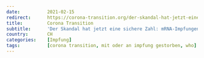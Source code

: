 ```yaml
---
date:          2021-02-15
redirect:      https://corona-transition.org/der-skandal-hat-jetzt-eine-sichere-zahl-mrna-impfungen-sind-40-mal-gefahrlicher
title:         Corona Transition
subtitle:      'Der Skandal hat jetzt eine sichere Zahl: mRNA-Impfungen sind 40 mal gefährlicher als Grippeimpfungen'
country:       CH
categories:    [Impfung]
tags:          [corona transition, mit oder an impfung gestorben, who]
---
```

